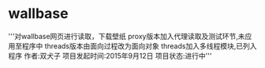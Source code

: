 # wallbase
'''对wallbase网页进行读取，下载壁纸
proxy版本加入代理读取及测试环节,未应用至程序中
threads版本由面向过程改为面向对象
threads加入多线程模块,已列入程序
作者:双犬子
项目发起时间:2015年9月12日
项目状态:进行中'''
